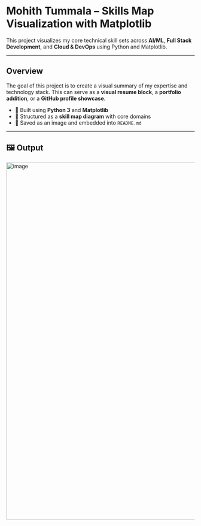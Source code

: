 #  Mohith Tummala – Skills Map Visualization with Matplotlib
This project visualizes my core technical skill sets across **AI/ML**, **Full Stack Development**, and **Cloud & DevOps** using Python and Matplotlib.

---

## Overview
The goal of this project is to create a visual summary of my expertise and technology stack. This can serve as a **visual resume block**, a **portfolio addition**, or a **GitHub profile showcase**.

- 🔹 Built using **Python 3** and **Matplotlib**
- 🔹 Structured as a **skill map diagram** with core domains
- 🔹 Saved as an image and embedded into `README.md`

---

## 🖼️ Output

<img width="955" alt="image" src="https://github.com/user-attachments/assets/4e8672cd-dac5-4bac-8f27-dfb117ee29e5" />


